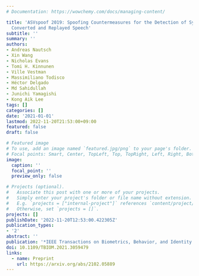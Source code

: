 ```yaml
---
# Documentation: https://wowchemy.com/docs/managing-content/

title: 'ASVspoof 2019: Spoofing Countermeasures for the Detection of Synthesized,
  Converted and Replayed Speech'
subtitle: ''
summary: ''
authors:
- Andreas Nautsch
- Xin Wang
- Nicholas Evans
- Tomi H. Kinnunen
- Ville Vestman
- Massimiliano Todisco
- Héctor Delgado
- Md Sahidullah
- Junichi Yamagishi
- Kong Aik Lee
tags: []
categories: []
date: '2021-01-01'
lastmod: 2022-11-20T21:53:00+09:00
featured: false
draft: false

# Featured image
# To use, add an image named `featured.jpg/png` to your page's folder.
# Focal points: Smart, Center, TopLeft, Top, TopRight, Left, Right, BottomLeft, Bottom, BottomRight.
image:
  caption: ''
  focal_point: ''
  preview_only: false

# Projects (optional).
#   Associate this post with one or more of your projects.
#   Simply enter your project's folder or file name without extension.
#   E.g. `projects = ["internal-project"]` references `content/project/deep-learning/index.md`.
#   Otherwise, set `projects = []`.
projects: []
publishDate: '2022-11-20T12:53:00.422305Z'
publication_types:
- '2'
abstract: ''
publication: '*IEEE Transactions on Biometrics, Behavior, and Identity Science*'
doi: 10.1109/TBIOM.2021.3059479
links:
  - name: Preprint
    url: https://arxiv.org/abs/2102.05889
---
```

